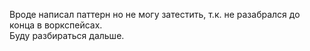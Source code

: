 Вроде написал паттерн но не могу затестить, т.к. не разабрался до конца в воркспейсах.  
Буду разбираться дальше.